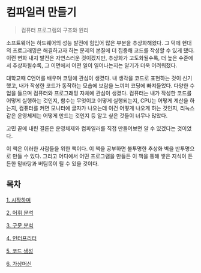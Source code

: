 # 컴파일러 만들기

> 컴퓨터 프로그램의 구조와 원리

소프트웨어는 하드웨어의 성능 발전에 힘입어 많은 부분을 추상화해왔다. 그 덕에 현대의 프로그래밍은 해결하고자 하는 문제의 본질에 더 집중해 코드를 작성할 수 있게 됐다. 이런 변화 내지 발전은 자연스러운 것이겠지만, 추상화가 고도화될수록, 더 높은 수준에서 추상화될수록, 그 이면에서 어떤 일이 일어나는지는 알기가 더욱 어려워졌다.

대학교때 C언어를 배우며 코딩에 관심이 생겼다. 내 생각을 코드로 표현하는 것이 신기했고, 내가 작성한 코드가 동작하는 모습에 보람을 느끼며 코딩에 빠져들었다. 다양한 수업을 들으며 컴퓨터와 프로그래밍 자체에 관심이 생겼다. 컴퓨터는 내가 작성한 코드를 어떻게 실행하는 것인지, 함수는 무엇이고 어떻게 실행되는지, CPU는 어떻게 계산을 하는지, 컴퓨터를 켜면 모니터에 글자가 나오는데 이건 어떻게 나오게 하는 것인지, 리눅스 같은 운영체제는 어떻게 만드는 것인지 등 알고 싶은 것들이 너무나 많았다.

고민 끝에 내린 결론은 운영체제와 컴파일러를 직접 만들어보면 알 수 있겠다는 것이었다.

이 책은 이러한 사람들을 위한 책이다. 이 책을 공부하면 불투명한 추상화 벽을 반투명으로 만들 수 있다. 그리고 어디에서 어떤 프로그램을 만들든 이 책을 통해 쌓은 지식이 든든한 밑바탕과 버팀목이 될 수 있을 것이다.

## 목차

[1. 시작하며](./descriptions/chapter1.md)

[2. 어휘 분석](./descriptions/chapter2.md)

[3. 구문 분석](./descriptions/chapter3.md)

[4. 인터프리터](./descriptions/chapter4.md)

[5. 코드 생성](./descriptions/chapter5.md)

[6. 가상머신](./descriptions/chapter6.md)